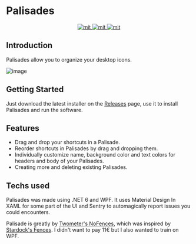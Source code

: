 # Palisades

<p align="center">
  <a href="https://github.com/Xstoudi/Palisades/blob/main/LICENSE">
    <img alt="mit" src="https://img.shields.io/github/license/Xstoudi/Palisades?style=for-the-badge"/>
  </a>
  <a href="https://github.com/Xstoudi/Palisades/releases">
    <img alt="mit" src="https://img.shields.io/github/v/release/Xstoudi/Palisades?label=Version&style=for-the-badge"/>
  </a>
  <a href="https://github.com/Xstoudi/Palisades/releases">
    <img alt="mit" src="https://img.shields.io/github/downloads/Xstoudi/Palisades/total?style=for-the-badge"/>
  </a>
</p>

## Introduction

Palisades allow you to organize your desktop icons.

![image](https://user-images.githubusercontent.com/2575182/181373105-3ba42faa-7cf2-4a71-8a9d-c3b330e0e860.png)


## Getting Started

Just download the latest installer on the [Releases](https://github.com/Xstoudi/Palisades/releases) page, use it to install Palisades and run the software.

## Features

- Drag and drop your shortcuts in a Palisade.
- Reorder shortcuts in Palisades by drag and dropping them.
- Individually customize name, background color and text colors for headers and body of your Palisades.
- Creating more and deleting existing Palisades.

## Techs used

Palisades was made using .NET 6 and WPF. It uses Material Design In XAML for some part of the UI and Sentry to automagically report issues you could encounters.

Palisade is greatly by [Twometer's NoFences](https://github.com/Twometer/NoFences), which was inspired by [Stardock's Fences](https://www.stardock.com/products/fences/). I didn't want to pay 11€ but I also wanted to train on WPF.

